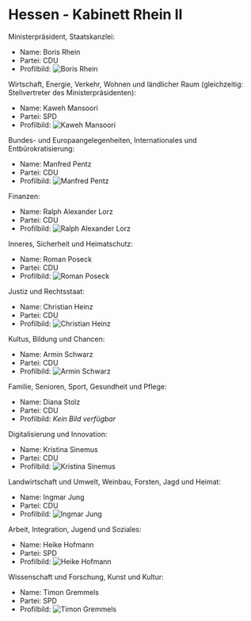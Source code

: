 # Hessen - Kabinett Rhein II

Ministerpräsident, Staatskanzlei:
* Name: Boris Rhein
* Partei: CDU
* Profilbild: ![Boris Rhein](https://upload.wikimedia.org/wikipedia/commons/thumb/4/40/BORIS-RHEIN-4363.jpg/400px-BORIS-RHEIN-4363.jpg)

Wirtschaft, Energie, Verkehr, Wohnen und ländlicher Raum (gleichzeitig: Stellvertreter des Ministerpräsidenten):
* Name: Kaweh Mansoori
* Partei: SPD
* Profilbild: ![Kaweh Mansoori](https://upload.wikimedia.org/wikipedia/commons/thumb/a/af/Kaweh_Mansoori_%282021%29.jpg/400px-Kaweh_Mansoori_%282021%29.jpg)

Bundes- und Europaangelegenheiten, Internationales und Entbürokratisierung:
* Name: Manfred Pentz
* Partei: CDU
* Profilbild: ![Manfred Pentz](https://upload.wikimedia.org/wikipedia/commons/thumb/3/39/M-pentz.jpg/400px-M-pentz.jpg)

Finanzen:
* Name: Ralph Alexander Lorz
* Partei: CDU
* Profilbild: ![Ralph Alexander Lorz](https://upload.wikimedia.org/wikipedia/commons/thumb/3/35/MJK_43342_Ralph_Alexander_Lorz_%28Hessischer_Landtag_2019%29.jpg/400px-MJK_43342_Ralph_Alexander_Lorz_%28Hessischer_Landtag_2019%29.jpg)

Inneres, Sicherheit und Heimatschutz:
* Name: Roman Poseck
* Partei: CDU
* Profilbild: ![Roman Poseck](https://upload.wikimedia.org/wikipedia/commons/thumb/9/97/Portrait_Prof._Dr._Roman_Poseck_2_.jpg/400px-Portrait_Prof._Dr._Roman_Poseck_2_.jpg)

Justiz und Rechtsstaat:
* Name: Christian Heinz
* Partei: CDU
* Profilbild: ![Christian Heinz](https://upload.wikimedia.org/wikipedia/commons/thumb/c/cc/MJK_43414_Christian_Heinz_%28Hessischer_Landtag_2019%29.jpg/400px-MJK_43414_Christian_Heinz_%28Hessischer_Landtag_2019%29.jpg)

Kultus, Bildung und Chancen:
* Name: Armin Schwarz
* Partei: CDU
* Profilbild: ![Armin Schwarz](https://upload.wikimedia.org/wikipedia/commons/thumb/e/e3/0303R-Armin_Schwarz%2C_CDU.jpg/400px-0303R-Armin_Schwarz%2C_CDU.jpg)

Familie, Senioren, Sport, Gesundheit und Pflege:
* Name: Diana Stolz
* Partei: CDU
* Profilbild: *Kein Bild verfügbar*

Digitalisierung und Innovation:
* Name: Kristina Sinemus
* Partei: CDU
* Profilbild: ![Kristina Sinemus](https://upload.wikimedia.org/wikipedia/commons/thumb/7/73/Kristina_Sinemus_%282022%29.jpg/400px-Kristina_Sinemus_%282022%29.jpg)

Landwirtschaft und Umwelt, Weinbau, Forsten, Jagd und Heimat:
* Name: Ingmar Jung
* Partei: CDU
* Profilbild: ![Ingmar Jung](https://upload.wikimedia.org/wikipedia/commons/thumb/4/4f/0761R-CDU%2C_Ingmar_Jung.jpg/400px-0761R-CDU%2C_Ingmar_Jung.jpg)

Arbeit, Integration, Jugend und Soziales:
* Name: Heike Hofmann
* Partei: SPD
* Profilbild: ![Heike Hofmann](https://upload.wikimedia.org/wikipedia/commons/thumb/1/1b/Hofmann%2C_Heike_%28SPD-Fraktion_Hessen%2C_Christof_Mattes%29_%28cropped%29.jpg/400px-Hofmann%2C_Heike_%28SPD-Fraktion_Hessen%2C_Christof_Mattes%29_%28cropped%29.jpg)

Wissenschaft und Forschung, Kunst und Kultur:
* Name: Timon Gremmels
* Partei: SPD
* Profilbild: ![Timon Gremmels](https://upload.wikimedia.org/wikipedia/commons/thumb/5/57/2020-02-13_Deutscher_Bundestag_IMG_3311_by_Stepro.jpg/400px-2020-02-13_Deutscher_Bundestag_IMG_3311_by_Stepro.jpg)
